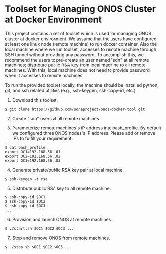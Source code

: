 # Toolset for Managing ONOS Cluster at Docker Environment

This project contains a set of toolset which is used for managing ONOS cluster at docker environment. We assume that the users have configured at least one linux node (remote machine) to run docker container. Also the local machine where we run toolset, accesses to remote machine through SSH tunnel without providing any password. To accomplish this, we recommend the users to pre-create an user named "sdn" at all remote machines; distribute public RSA key from local machine to all remote machines. With this, local machine does not need to provide password when it accesses to remote machines.

To run the provided toolset locally, the machine should be installed python, git, and ssh related utilities (e.g., ssh-keygen, ssh-copy-id, etc.)

1. Download this toolset.
```
$ git clone https://github.com/sonaproject/onos-docker-tool.git
```

2. Create "sdn" users at all remote machines.

3. Parameterize remote machines's IP address into bash_profile. By default we configured three ONOS nodes's IP address. Please add or remove IPs to fulfill your requirement.
```
$ cat bash_profile
export OC1=192.168.56.101
export OC2=192.168.56.102
export OC3=192.168.56.103
```

4. Generate private/public RSA key pair at local machine.

```
$ ssh-keygen -t rsa
```

5. Distribute public RSA key to all remote machine.
```
$ ssh-copy-id $OC1
$ ssh-copy-id $OC2
$ ssh-copy-id $OC3
...
```

6. Provision and launch ONOS at remote machines.
```
$ ./start.sh $OC1 $OC2 $OC3 ...
```

7. Stop and remove ONOS from remote machines.
```
$ ./stop.sh $OC1 $OC2 $OC3 ...
```
